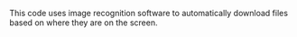 This code uses image recognition software to automatically download files based on where they are on the screen.
